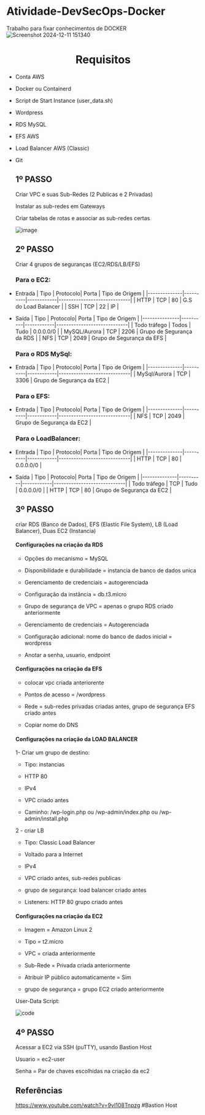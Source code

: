 # Atividade-DevSecOps-Docker
Trabalho para fixar conhecimentos de DOCKER 
![Screenshot 2024-12-11 151340](https://github.com/user-attachments/assets/bda981fa-f762-48c8-90b5-9a5660410cb4)

<h1 align="center"> Requisitos </h1>

* Conta AWS

* Docker ou Containerd

* Script de Start Instance (user_data.sh)

* Wordpress

* RDS MySQL

* EFS AWS

* Load Balancer AWS (Classic)

* Git


  <h2>1º PASSO</h2>
  Criar VPC e suas Sub-Redes (2 Publicas e 2 Privadas)
  
  Instalar as sub-redes em Gateways

  Criar tabelas de rotas e associar as sub-redes certas
  
  ![image](https://github.com/user-attachments/assets/bf67d6bc-4f6c-474c-a717-cfd2168b2d71)

  <h2>2º PASSO</h2>
  Criar 4 grupos de seguranças (EC2/RDS/LB/EFS)

  ### Para o EC2:
- Entrada 
  | Tipo         | Protocolo|  Porta     |      Tipo de Origem         |
  |--------------|----------|------------|-----------------------------|
  |     HTTP     |    TCP   |    80      |    G.S do Load Balancer     |
  |     SSH      |    TCP   |    22      |            IP               |
- Saída
  | Tipo          | Protocolo|  Porta     |      Tipo de Origem         |
  |---------------|----------|------------|-----------------------------|
  | Todo tráfego  |   Todos  |   Tudo     |        0.0.0.0/0            |
  | MySQL/Aurora  |   TCP    |   2206     |  Grupo de Segurança da RDS  |
  |    NFS        |   TCP    |   2049     |  Grupo de Segurança da EFS  |

  ### Para o RDS MySql:
- Entrada 
  | Tipo         | Protocolo|  Porta     |      Tipo de Origem         |
  |--------------|----------|------------|-----------------------------|
  | MySql/Aurora |    TCP   |   3306     | Grupo de Segurança da EC2   |

  ### Para o EFS:
- Entrada
  | Tipo         | Protocolo|  Porta     |      Tipo de Origem         |
  |--------------|----------|------------|-----------------------------|
  |    NFS       |    TCP   |   2049     |  Grupo de Segurança da EC2  |

  ### Para o LoadBalancer:
- Entrada
  | Tipo         | Protocolo|  Porta     |      Tipo de Origem         |
  |--------------|----------|------------|-----------------------------|
  |     HTTP     |    TCP   |    80      |         0.0.0.0/0           |
- Saída
  | Tipo         | Protocolo|  Porta     |      Tipo de Origem         |
  |--------------|----------|------------|-----------------------------|
  | Todo tráfego |   TCP    |   Tudo     |         0.0.0.0/0           |
  |    HTTP      |   TCP    |     80     | Grupo de Segurança da EC2   |

  <h2>3º PASSO</h2>
  criar RDS (Banco de Dados), EFS (Elastic File System), LB (Load Balancer), Duas EC2 (Instancia)
  
  <h4>Configurações na criação da RDS</h4>

  * Opções do mecanismo = MySQL
  
  * Disponibilidade e durabilidade = instancia de banco de dados unica
  
  * Gerenciamento de credenciais = autogerenciada
  
  * Configuração da instância = db.t3.micro
  
  * Grupo de segurança de VPC = apenas o grupo RDS criado anteriormente
  
  * Gerenciamento de credenciais = Autogerenciada
  
  * Configuração adicional: nome do banco de dados inicial = wordpress
  
  * Anotar a senha, usuario, endpoint
 
  <h4>Configurações na criação da EFS</h4>
  
  * colocar vpc criada anteriorente
  
  * Pontos de acesso = /wordpress
  
  * Rede = sub-redes privadas criadas antes, grupo de segurança EFS criado antes
  
  * Copiar nome do DNS
 
  <h4>Configurações na criação da LOAD BALANCER</h4>

  1- Criar um grupo de destino:
  
     * Tipo: instancias
     
     *  HTTP 80
     
     *  IPv4
     
     *  VPC criado antes
     
     *  Caminho: /wp-login.php ou /wp-admin/index.php ou /wp-admin/install.php

  2 - criar LB
  
    * Tipo: Classic Load Balancer
  
    * Voltado para a Internet
  
    * IPv4
  
    * VPC criado antes, sub-redes publicas
    
    * grupo de segurança: load balancer criado antes
  
    * Listeners: HTTP 80 grupo criado antes
 
  <h4>Configurações na criação da EC2</h4>

  * Imagem = Amazon Linux 2
  
  * Tipo = t2.micro
  
  * VPC = criada anteriormente
  
  * Sub-Rede = Privada criada anteriormente
  
  * Atribuir IP público automaticamente = Sim
  
  * grupo de segurança = grupo EC2 criado anteriormente
  
  User-Data Script:
  
   ![code](https://github.com/user-attachments/assets/03783522-48be-486a-9de9-c8f8590b7130)

  <h2>4º PASSO</h2>
  Acessar a EC2 via SSH (puTTY), usando Bastion Host
  
  Usuario = ec2-user
  
  Senha = Par de chaves escolhidas na criação da ec2

  <h2>Referências</h2>

  https://www.youtube.com/watch?v=9vI108Tnpzg #Bastion Host



  
  
